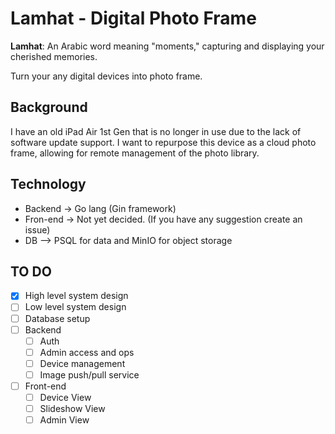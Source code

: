 # Lamhat - Digital Photo Frame

**Lamhat**: An Arabic word meaning "moments," capturing and displaying your cherished memories.

Turn your any digital devices into photo frame.

## Background

I have an old iPad Air 1st Gen that is no longer in use due to the lack of software update support. I want to repurpose this device as a cloud photo frame, allowing for remote management of the photo library.

## Technology

- Backend -> Go lang (Gin framework)
- Fron-end -> Not yet decided. (If you have any suggestion create an issue)
- DB --> PSQL for data and MinIO for object storage

## TO DO

- [x] High level system design
- [ ] Low level system design
- [ ] Database setup
- [ ] Backend
  - [ ] Auth
  - [ ] Admin access and ops
  - [ ] Device management
  - [ ] Image push/pull service
- [ ] Front-end
  - [ ] Device View
  - [ ] Slideshow View
  - [ ] Admin View
